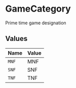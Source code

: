 # GameCategory

Prime time game designation


## Values

| Name  | Value |
| ----- | ----- |
| `MNF` | MNF   |
| `SNF` | SNF   |
| `TNF` | TNF   |